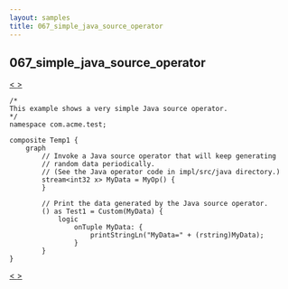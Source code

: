 ```yaml
---
layout: samples
title: 067_simple_java_source_operator
---
```


## 067_simple_java_source_operator

<div class="sampleNav"><a class="button" href="../066_load_balancing_using_gate_LoadBalancingUsingGate.spl/"> < </a><a class="button" href="../068_tuple_introspection_inside_java_operator_Temp2.spl/"> > </a>
</div>

~~~~~~
/*
This example shows a very simple Java source operator.
*/
namespace com.acme.test;

composite Temp1 {
	graph
		// Invoke a Java source operator that will keep generating
		// random data periodically.
		// (See the Java operator code in impl/src/java directory.)
		stream<int32 x> MyData = MyOp() {
		}
		
		// Print the data generated by the Java source operator.
		() as Test1 = Custom(MyData) {
			logic
				onTuple MyData: {
					printStringLn("MyData=" + (rstring)MyData);
				}
		}
}

~~~~~~

<div class="sampleNav"><a class="button" href="../066_load_balancing_using_gate_LoadBalancingUsingGate.spl/"> < </a><a class="button" href="../068_tuple_introspection_inside_java_operator_Temp2.spl/"> > </a>
</div>

